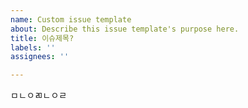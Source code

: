 ```yaml
---
name: Custom issue template
about: Describe this issue template's purpose here.
title: 이슈제목?
labels: ''
assignees: ''

---
```


ㅁㄴㅇㄻㄴㅇㄹ
